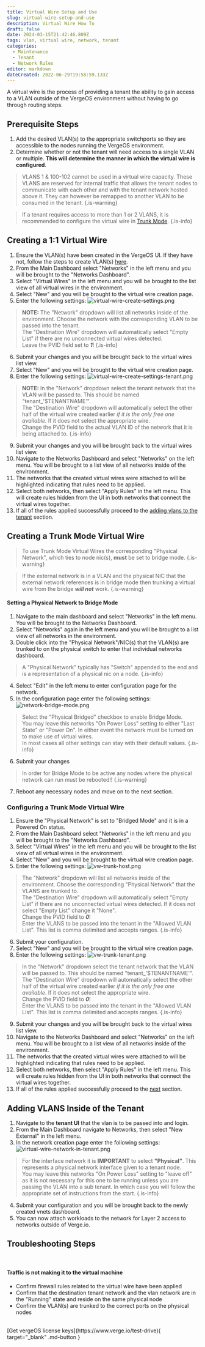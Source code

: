 ```yaml
---
title: Virtual Wire Setup and Use
slug: virtual-wire-setup-and-use
description: Virtual Wire How To
draft: false
date: 2024-03-15T21:42:46.809Z
tags: vlan, virtual wire, network, tenant
categories:
  - Maintenance
  - Tenant
  - Network Rules
editor: markdown
dateCreated: 2022-06-29T19:58:59.133Z
---
```


A virtual wire is the process of providing a tenant the ability to gain access to a VLAN outside of the VergeOS environment without having to go through routing steps.

## Prerequisite Steps
1. Add the desired VLAN(s) to the appropriate switchports so they are accessible to the nodes running the VergeOS environment.
1. Determine whether or not the tenant will need access to a single VLAN or multiple. **This will determine the manner in which the virtual wire is configured**.
> VLANS 1 & 100-102 cannot be used in a virtual wire capacity. These VLANS are reserved for internal traffic that allows the tenant nodes to communicate with each other and with the tenant network hosted above it. They can however be remapped to another VLAN to be consumed in the tenant.
{.is-warning}

> If a tenant requires access to more than 1 or 2 VLANS, it is recommended to configure the virtual wire in [Trunk Mode](#creating-a-trunk-mode-virtual-wire).
{.is-info}

## Creating a 1:1 Virtual Wire
1. Ensure the VLAN(s) have been created in the VergeOS UI. If they have not, follow the steps to create VLAN(s) [here](/docs/knowledge-base/adding-a-vlan).
1. From the Main Dashboard select "Networks" in the left menu and you will be brought to the "Networks Dashboard".
1. Select "Virtual Wires" in the left menu and you will be brought to the list view of all virtual wires in the environment.
1. Select "New" and you will be brought to the virtual wire creation page.
1. Enter the following settings:
![virtual-wire-create-settings.png](/docs/public/virtual-wire-create-settings.png)
> **NOTE:** The "Network" dropdown will list all networks inside of the environment. Choose the network with the corresponding VLAN to be passed into the tenant.<br>
The "Destination Wire" dropdown will automatically select "Empty List" if there are no unconnected virtual wires detected.<br>
Leave the PVID field set to **_1_**!
{.is-info}
6. Submit your changes and you will be brought back to the virtual wires list view.
1. Select "New" and you will be brought to the virtual wire creation page.
1. Enter the following settings:
![virtual-wire-create-settings-tenant.png](/docs/public/virtual-wire-create-settings-tenant.png)
> **NOTE:** In the "Network" dropdown select the tenant network that the VLAN will be passed to. This should be named "tenant_'$TENANTNAME'".<br>
The "Destination Wire" dropdown will automatically select the other half of the virtual wire created earlier _if it is the only free one available_. If it does not select the appropriate wire.<br>
Change the PVID field to the actual VLAN ID of the network that it is being attached to.
{.is-info}
9. Submit your changes and you will be brought back to the virtual wires list view.
1. Navigate to the Networks Dashboard and select "Networks" on the left menu. You will be brought to a list view of all networks inside of the environment.
1. The networks that the created virtual wires were attached to will be highlighted indicating that rules need to be applied.
1. Select both networks, then select "Apply Rules" in the left menu. This will create rules hidden from the UI in both networks that connect the virtual wires together.
1. If all of the rules applied successfully proceed to the [adding vlans to the tenant](#adding-vlans-inside-of-the-tenant) section.
## Creating a Trunk Mode Virtual Wire
> To use Trunk Mode Virtual Wires the corresponding "Physical Network", which ties to node nic(s), **must** be set to bridge mode.
{.is-warning}

>If the external network is in a VLAN and the physical NIC that the external network references is in bridge mode then trunking a virtual wire from the bridge **_will not_** work.
{.is-warning}
#### Setting a Physical Network to Bridge Mode
1. Navigate to the main dashboard and select "Networks" in the left menu. You will be brought to the Networks Dashboard.
1. Select "Networks" again in the left menu and you will be brought to a list view of all networks in the environment.
1. Double click into the "Physical Network"/NIC(s) that the VLAN(s) are trunked to on the physical switch to enter that individual networks dashboard.
> A "Physical Network" typically has "Switch" appended to the end and is a representation of a physical nic on a node.
{.is-info}
4. Select "Edit" in the left menu to enter configuration page for the network.
1. In the configuration page enter the following settings:
![network-bridge-mode.png](/docs/public/network-bridge-mode.png)
> Select the "Physical Bridged" checkbox to enable Bridge Mode.<br>
You may leave this networks "On Power Loss" setting to either "Last State" or "Power On". In either event the network must be turned on to make use of virtual wires.<br>
In most cases all other settings can stay with their default values.
{.is-info}
6. Submit your changes
> In order for Bridge Mode to be active any nodes where the physical network can run must be rebooted!!
{.is-warning}
7. Reboot any necessary nodes and move on to the next section.
### Configuring a Trunk Mode Virtual Wire
1. Ensure the "Physical Network" is set to "Bridged Mode" and it is in a Powered On status.
1. From the Main Dashboard select "Networks" in the left menu and you will be brought to the "Networks Dashboard".
1. Select "Virtual Wires" in the left menu and you will be brought to the list view of all virtual wires in the environment.
1. Select "New" and you will be brought to the virtual wire creation page.
1. Enter the following settings:
![vw-trunk-host.png](/docs/public/vw-trunk-host.png)
> The "Network" dropdown will list all networks inside of the environment. Choose the corresponding "Physical Network" that the VLANS are trunked to.<br>
The "Destination Wire" dropdown will automatically select "Empty List" if there are no unconnected virtual wires detected. If it does not select "Empty List" change it "None".<br>
Change the PVID field to **_0_**!<br>
Enter the VLANS to be passed into the tenant in the "Allowed VLAN List". This list is comma delimited and accepts ranges.
{.is-info}
6. Submit your configuration.
1. Select "New" and you will be brought to the virtual wire creation page.
1. Enter the following settings:
![vw-trunk-tenant.png](/docs/public/vw-trunk-tenant.png)
> In the "Network" dropdown select the tenant network that the VLAN will be passed to. This should be named "tenant_'$TENANTNAME'".<br>
The "Destination Wire" dropdown will automatically select the other half of the virtual wire created earlier _if it is the only free one available_. If it does not select the appropriate wire.<br>
Change the PVID field to **_0_**!<br>
Enter the VLANS to be passed into the tenant in the "Allowed VLAN List". This list is comma delimited and accepts ranges.
{.is-info}
9. Submit your changes and you will be brought back to the virtual wires list view.
1. Navigate to the Networks Dashboard and select "Networks" on the left menu. You will be brought to a list view of all networks inside of the environment.
1. The networks that the created virtual wires were attached to will be highlighted indicating that rules need to be applied.
1. Select both networks, then select "Apply Rules" in the left menu. This will create rules hidden from the UI in both networks that connect the virtual wires together.
1. If all of the rules applied successfully proceed to the [next](#adding-vlans-inside-of-the-tenant) section.

## Adding VLANS Inside of the Tenant
1. Navigate to the **tenant UI** that the vlan is to be passed into and login.
1. From the Main Dashboard navigate to Networks, then select "New External" in the left menu.
1. In the network creation page enter the following settings:
![virtual-wire-network-in-tenant.png](/docs/public/virtual-wire-network-in-tenant.png)
> For the interface network it is **IMPORTANT** to select **"Physical"**. This represents a physical network interface given to a tenant node.<br>
You may leave this networks "On Power Loss" setting to "leave off" as it is not necessary for this one to be running unless you are passing the VLAN into a sub tenant. In which case you will follow the appropriate set of instructions from the start.
{.is-info}
4. Submit your configuration and you will be brought back to the newly created vnets dashboard.
5. You can now attach workloads to the network for Layer 2 access to networks outside of Verge.io.

## Troubleshooting Steps
<br>

#### Traffic is not making it to the virtual machine
- Confirm firewall rules related to the virtual wire have been applied
- Confirm that the destination tenant network and the vlan network are in the "Running" state and reside on the same physical node
- Confirm the VLAN(s) are trunked to the correct ports on the physical nodes

<br>
[Get vergeOS license keys](https://www.verge.io/test-drive){ target="_blank" .md-button }